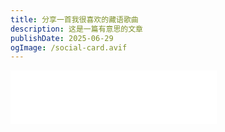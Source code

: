 ```yaml
---
title: 分享一首我很喜欢的藏语歌曲
description: 这是一篇有意思的文章
publishDate: 2025-06-29
ogImage: /social-card.avif
---
```

<iframe frameborder="no" border="0" marginwidth="0" marginheight="0" width=330 height=86 src="//music.163.com/outchain/player?type=2&id=2222819090&auto=0&height=66"></iframe>
